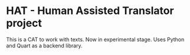 # HAT - Human Assisted Translator project

This is a CAT to work with texts. Now in experimental stage. Uses Python and
Quart as a backend library.
